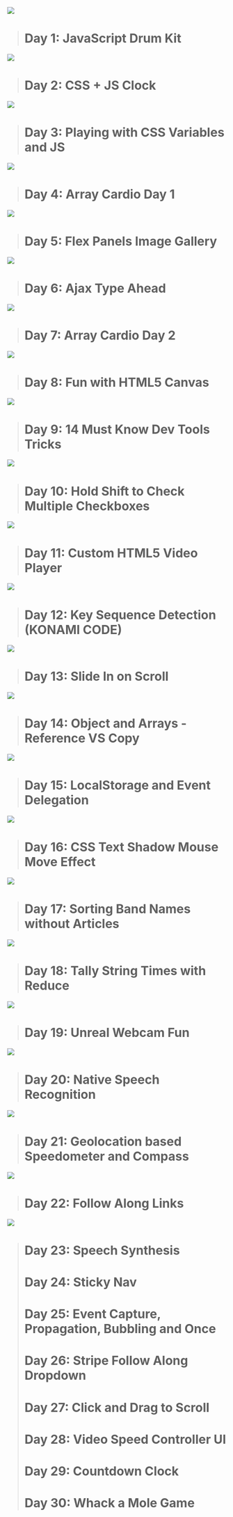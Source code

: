![](https://user-images.githubusercontent.com/120499369/229288739-af987ddb-bddf-4e69-8653-21c07e092352.jpg)
># Day 1: JavaScript Drum Kit
![](https://user-images.githubusercontent.com/120499369/229288822-6a9fe094-5ad2-4ed6-b80b-7acbb40f4d6b.jpg)
># Day 2: CSS + JS Clock
![](https://user-images.githubusercontent.com/120499369/229359985-a6b243bd-439f-45f1-b781-02d2e3e95118.jpg)
># Day 3: Playing with CSS Variables and JS
![](https://user-images.githubusercontent.com/120499369/229473017-a29c0800-9651-4a61-ba07-cbc0a2aaa702.jpg)
># Day 4: Array Cardio Day 1
![](https://user-images.githubusercontent.com/120499369/229769848-40d756d0-f018-43c8-8a7b-cf4533da5527.jpg)
># Day 5: Flex Panels Image Gallery
![](https://user-images.githubusercontent.com/120499369/229940358-7791a815-ead4-4560-bb68-54fcc229b1aa.jpg)
># Day 6: Ajax Type Ahead
![](https://user-images.githubusercontent.com/120499369/230332263-c1914bf5-7f64-4c3b-8f26-67e2f876e0b1.jpg)
># Day 7: Array Cardio Day 2
![](https://user-images.githubusercontent.com/120499369/230608171-88021408-09d3-4f1f-a64a-3512cad08d71.jpg)
># Day 8: Fun with HTML5 Canvas
![](https://user-images.githubusercontent.com/120499369/230737593-8cae0cc8-a70e-4f1e-a8c8-dd25283f16e0.jpg)
># Day 9: 14 Must Know Dev Tools Tricks
![](https://user-images.githubusercontent.com/120499369/230771106-4b41ab14-b0ad-44ed-ba18-49a035c1c098.jpg)
># Day 10: Hold Shift to Check Multiple Checkboxes
![](https://user-images.githubusercontent.com/120499369/230939299-a6c33be2-295c-4e86-912c-92e9265de835.jpg)
># Day 11: Custom HTML5 Video Player
![](https://user-images.githubusercontent.com/120499369/231149352-b6f98788-8fe2-48b8-a3ca-a873ecc92d14.jpg)
># Day 12: Key Sequence Detection (KONAMI CODE)
![](https://user-images.githubusercontent.com/120499369/231460043-0dd7be87-f79f-47db-aa3d-607216a9d998.jpg)
># Day 13: Slide In on Scroll
![](https://user-images.githubusercontent.com/120499369/231776315-bdb4bbc5-9a3f-4d2b-8c07-1c5efad0fe07.jpg)
># Day 14: Object and Arrays - Reference VS Copy
![](https://user-images.githubusercontent.com/120499369/232045527-08abc0aa-cd9e-4192-9a82-59125694441f.jpg)
># Day 15: LocalStorage and Event Delegation
![](https://user-images.githubusercontent.com/120499369/232235152-f581edee-2db3-4bb8-8820-fcc42cbc7d2e.jpg)
># Day 16: CSS Text Shadow Mouse Move Effect
![](https://user-images.githubusercontent.com/120499369/232316273-91c2887b-8e60-49c9-999f-26ddec241b7e.jpg)
># Day 17: Sorting Band Names without Articles
![](https://user-images.githubusercontent.com/120499369/232594592-fc65c031-d9e2-4184-9a78-8f788c976fb0.jpg)
># Day 18: Tally String Times with Reduce
![](https://user-images.githubusercontent.com/120499369/233477802-4c572026-b9d7-4138-9386-a7f09beb9e2d.jpg)
># Day 19: Unreal Webcam Fun
![](https://user-images.githubusercontent.com/120499369/233802856-efdc2049-69b4-4b9a-a506-6742880bedd2.jpg)
># Day 20: Native Speech Recognition
![](https://user-images.githubusercontent.com/120499369/233984634-24b6bec8-8b04-4c7d-aa8a-34c8250ab8ab.jpg)
># Day 21: Geolocation based Speedometer and Compass
![](https://user-images.githubusercontent.com/120499369/234223438-de102855-b66c-41f2-9ee0-e6dc998d0201.jpg)
># Day 22: Follow Along Links
![](https://user-images.githubusercontent.com/120499369/234529156-329e451a-ca2c-4d48-bcdb-02c1599d0508.jpg)
># Day 23: Speech Synthesis
># Day 24: Sticky Nav
># Day 25: Event Capture, Propagation, Bubbling and Once
># Day 26: Stripe Follow Along Dropdown
># Day 27: Click and Drag to Scroll
># Day 28: Video Speed Controller UI
># Day 29: Countdown Clock
># Day 30: Whack a Mole Game
